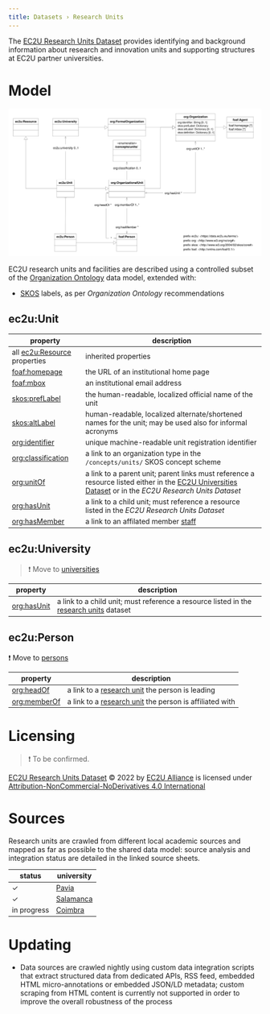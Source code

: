 ```yaml
---
title: Datasets › Research Units
---
```


The [EC2U Research Units Dataset](http://data.ec2u.eu/units/) provides identifying and background information about
research and innovation units and supporting structures at EC2U partner universities.

# Model

![research unit data model](index/units.svg)

EC2U research units and facilities are described using a controlled subset of
the [Organization Ontology](https://www.w3.org/TR/vocab-org/) data model, extended with:

* [SKOS](https://www.w3.org/TR/skos-primer/#seclabel) labels, as per *Organization Ontology* recommendations

## ec2u:Unit

| property                                                     | description                                                  |
| ------------------------------------------------------------ | ------------------------------------------------------------ |
| all [ec2u:Resource](resources.md) properties                 | inherited properties                                         |
| [foaf:homepage](http://xmlns.com/foaf/0.1/#term_homepage)    | the URL of an institutional home page                        |
| [foaf:mbox](http://xmlns.com/foaf/0.1/#term_mbox)            | an institutional email address                               |
| [skos:prefLabel](https://www.w3.org/TR/skos-reference/#labels) | the human-readable, localized official name of the unit      |
| [skos:altLabel](https://www.w3.org/TR/skos-reference/#labels) | human-readable, localized alternate/shortened names for the unit; may be used also for informal acronyms |
| [org:identifier](https://www.w3.org/TR/vocab-org/#org:identifier) | unique machine-readable unit registration identifier         |
| [org:classification](https://www.w3.org/TR/vocab-org/#org:classification) | a link to an organization type in the `/concepts/units/` SKOS concept scheme |
| [org:unitOf](https://www.w3.org/TR/vocab-org/#org:unitOf)    | a link to a parent unit; parent links must reference a resource listed either in the [EC2U Universities Dataset](universities.md) or  in the *EC2U Research Units Dataset* |
| [org:hasUnit](https://www.w3.org/TR/vocab-org/#org:hasUnit)  | a link to a child unit; must reference a resource listed in the *EC2U Research Units Dataset* |
| [org:hasMember](https://www.w3.org/TR/vocab-org/#property-hasmember) | a link to an affilated member [staff](persons.md)            |

## ec2u:University

> ❗️ Move to [universities](universities.md)

| property                                                    | description                                                  |
| ----------------------------------------------------------- | ------------------------------------------------------------ |
| [org:hasUnit](https://www.w3.org/TR/vocab-org/#org:hasUnit) | a link to a child unit; must reference a resource listed in the [research units](units.md) dataset |

## ec2u:Person

❗️ Move to [persons](persons.md)

| property                                                     | description                                                  |
| ------------------------------------------------------------ | ------------------------------------------------------------ |
| [org:headOf](https://www.w3.org/TR/vocab-org/#property-headof) | a link to a [research unit](units.md) the person is leading  |
| [org:memberOf](https://www.w3.org/TR/vocab-org/#property-memberof) | a link to a [research unit](units.md) the person is affiliated with |

# Licensing

> ❗️ To be confirmed.

[EC2U Research Units Dataset](https://data.ec2u.eu/units/) © 2022 by [EC2U Alliance](https://www.ec2u.eu/) is licensed
under [Attribution-NonCommercial-NoDerivatives 4.0 International](http://creativecommons.org/licenses/by-nc-nd/4.0/?ref=chooser-v1)

# Sources

Research units are crawled from different local academic sources and mapped as far as possible to the shared data model:
source analysis and integration status are detailed in the linked source sheets.

| status      | university                                                   |
| ----------- | ------------------------------------------------------------ |
| ✓           | [Pavia](../../src/main/java/eu/ec2u/data/_tasks/units/UnitsPavia.md) |
| ✓           | [Salamanca](../../src/main/java/eu/ec2u/data/_tasks/units/UnitsSalamanca.md) |
| in progress | [Coimbra](../../src/main/java/eu/ec2u/data/_tasks/units/UnitsCoimbra.md) |

# Updating

* Data sources are crawled nightly using custom data integration scripts that extract structured data from dedicated
  APIs, RSS feed, embedded HTML micro-annotations or embedded JSON/LD metadata; custom scraping from HTML content is
  currently not supported in order to improve the overall robustness of the process